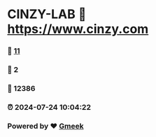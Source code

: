 # CINZY-LAB :link: https://www.cinzy.com 
### :page_facing_up: [11](https://www.cinzy.com/tag.html) 
### :speech_balloon: 2 
### :hibiscus: 12386 
### :alarm_clock: 2024-07-24 10:04:22 
### Powered by :heart: [Gmeek](https://github.com/Meekdai/Gmeek)
